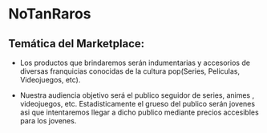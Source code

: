# NoTanRaros
## **Temática del Marketplace:**

* Los productos que brindaremos serán indumentarias y accesorios de diversas franquicias conocidas de la cultura pop(Series, Peliculas, Videojuegos, etc).

* Nuestra audiencia objetivo será el publico seguidor de series, animes , videojuegos, etc. Estadisticamente el grueso del publico serán jovenes asi que intentaremos llegar a dicho publico mediante precios accesibles para los jovenes.